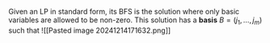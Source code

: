 Given an LP in standard form, its BFS is the solution where only basic variables are allowed to be non-zero. This solution has a **basis** $B = (j_{1}, \dots, j_{m})$ such that 
![[Pasted image 20241214171632.png]]
